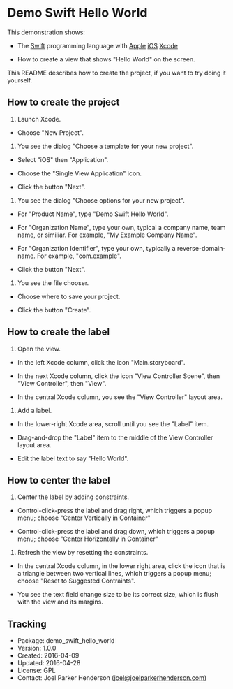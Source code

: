 # Demo Swift Hello World

This demonstration shows:

  * The [Swift](http://swift.org) programming language with
    [Apple](http://apple.com)
    [iOS](http://www.apple.com/ios/)
    [Xcode](https://developer.apple.com/xcode/)

  * How to create a view that shows "Hello World" on the screen.

This README describes how to create the project, if you want to try doing it yourself.

## How to create the project

1. Launch Xcode.

  * Choose "New Project".

1. You see the dialog "Choose a template for your new project".

  * Select "iOS" then "Application".

  * Choose the "Single View Application" icon.

  * Click the button "Next".

1. You see the dialog "Choose options for your new project".

  * For "Product Name", type "Demo Swift Hello World".

  * For "Organization Name", type your own, typical a company name, team name, or similiar. For example, "My Example Company Name".

  * For "Organization Identifier", type your own, typically a reverse-domain-name. For example, "com.example".

  * Click the button "Next".

1. You see the file chooser.

  * Choose where to save your project.

  * Click the button "Create".

## How to create the label

1. Open the view.

  * In the left Xcode column, click the icon "Main.storyboard".

  * In the next Xcode column, click the icon "View Controller Scene", then "View Controller", then "View".

  * In the central Xcode column, you see the "View Controller" layout area.

1. Add a label.

  * In the lower-right Xcode area, scroll until you see the "Label" item.

  * Drag-and-drop the "Label" item to the middle of the View Controller layout area.

  * Edit the label text to say "Hello World".

## How to center the label

1. Center the label by adding constraints.

  * Control-click-press the label and drag right, which triggers a popup menu; choose "Center Vertically in Container"

  * Control-click-press the label and drag down, which triggers a popup menu; choose "Center Horizontally in Container"

1. Refresh the view by resetting the constraints.

  * In the central Xcode column, in the lower right area, click the icon that is a triangle between two vertical lines, which triggers a popup menu; choose "Reset to Suggested Contraints".

  * You see the text field change size to be its correct size, which is flush with the view and its margins.

## Tracking

* Package: demo_swift_hello_world
* Version: 1.0.0
* Created: 2016-04-09
* Updated: 2016-04-28
* License: GPL
* Contact: Joel Parker Henderson (joel@joelparkerhenderson.com)
